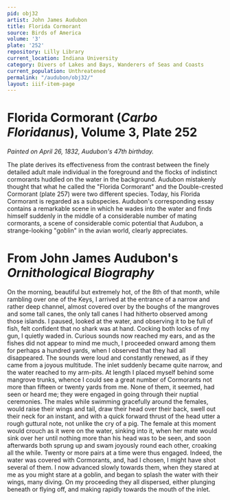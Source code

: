 ```yaml
---
pid: obj32
artist: John James Audubon
title: Florida Cormorant
source: Birds of America
volume: '3'
plate: '252'
repository: Lilly Library
current_location: Indiana University
category: Divers of Lakes and Bays, Wanderers of Seas and Coasts
current_population: Unthreatened
permalink: "/audubon/obj32/"
layout: iiif-item-page
---
```


# Florida Cormorant (_Carbo Floridanus_), Volume 3, Plate 252

_Painted on April 26, 1832, Audubon's 47th birthday._

The plate derives its effectiveness from the contrast between the finely detailed adult male individual in the foreground and the flocks of indistinct cormorants huddled on the water in the background. Audubon mistakenly thought that what he called the "Florida Cormorant" and the Double-crested Cormorant (plate 257) were two different species. Today, his Florida Cormorant is regarded as a subspecies. Audubon's corresponding essay contains a remarkable scene in which he wades into the water and finds himself suddenly in the middle of a considerable number of mating cormorants, a scene of considerable comic potential that Audubon, a strange-looking "goblin" in the avian world, clearly appreciates.

# From John James Audubon's _Ornithological Biography_

On the morning, beautiful but extremely hot, of the 8th of that month, while rambling over one of the Keys, I arrived at the entrance of a narrow and rather deep channel, almost covered over by the boughs of the mangroves and some tall canes, the only tall canes I had hitherto observed among those islands. I paused, looked at the water, and observing it to be full of fish, felt confident that no shark was at hand. Cocking both locks of my gun, I quietly waded in. Curious sounds now reached my ears, and as the fishes did not appear to mind me much, I proceeded onward among them for perhaps a hundred yards, when I observed that they had all disappeared. The sounds were loud and constantly renewed, as if they came from a joyous multitude. The inlet suddenly became quite narrow, and the water reached to my arm-pits. At length I placed myself behind some mangrove trunks, whence I could see a great number of Cormorants not more than fifteen or twenty yards from me. None of them, it seemed, had seen or heard me; they were engaged in going through their nuptial ceremonies. The males while swimming gracefully around the females, would raise their wings and tail, draw their head over their back, swell out their neck for an instant, and with a quick forward thrust of the head utter a rough guttural note, not unlike the cry of a pig. The female at this moment would crouch as it were on the water, sinking into it, when her mate would sink over her until nothing more than his head was to be seen, and soon afterwards both sprung up and swam joyously round each other, croaking all the while. Twenty or more pairs at a time were thus engaged. Indeed, the water was covered with Cormorants, and, had I chosen, I might have shot several of them. I now advanced slowly towards them, when they stared at me as you might stare at a goblin, and began to splash the water with their wings, many diving. On my proceeding they all dispersed, either plunging beneath or flying off, and making rapidly towards the mouth of the inlet.